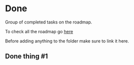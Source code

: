 # Done

Group of completed tasks on the roadmap.

To check all the roadmap go [here](../)

Before adding anything to the folder make sure to link it here.

## Done thing #1